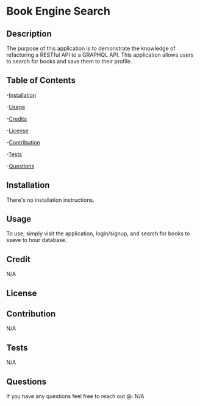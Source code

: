 # Book Engine Search

  ## Description

  The purpose of this application  is to demonstrate the knowledge of refactoring a RESTful API to a GRAPHQL API. This application allows users to search for books and save them to their profile.

  ## Table of Contents

  -[Installation](#installation)

  -[Usage](#usage)

  -[Credits](#credits)

  -[License](#license)

  -[Contribution](#contribution)

  -[Tests](#tests)

  -[Questions](#questions)

  ## Installation

  There's no installation instructions.

  ## Usage

  To use, simply visit the application, login/signup, and  search for books to ssave to hour  database.

  ## Credit

  N/A

  ## License

  

  
  

  

  ## Contribution

  N/A

  ## Tests

  N/A

  ## Questions

  If you have any questions feel free to reach out @: N/A

